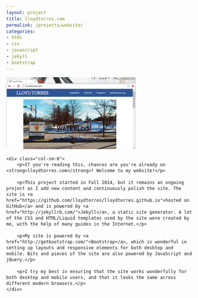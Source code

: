 ```yaml
---
layout: project
title: lloydtorres.com
permalink: /projects/website/
categories:
- html
- css
- javascript
- jekyll
- bootstrap
---
```


<div class="row">
    <div class="col-sm-4">
        <img src="/images/projects/website/website.png" width="350px" title="lloydtorres.com" alt="lloydtorres.com"/>
    </div>

    <div class="col-sm-8">
        <p>If you're reading this, chances are you're already on <strong>lloydtorres.com</strong>! Welcome to my website!</p>

        <p>This project started in Fall 2014, but it remains an ongoing project as I add new content and continuously polish the site. The site is <a href="https://github.com/lloydtorres/lloydtorres.github.io">hosted on GitHub</a> and is powered by <a href="http://jekyllrb.com/">Jekyll</a>, a static site generator. A lot of the CSS and HTML/Liquid templates used by the site were created by me, with the help of many guides in the Internet.</p>

        <p>My site is powered by <a href="http://getbootstrap.com/">Bootstrap</a>, which is wonderful in setting up layouts and responsive elements for both desktop and mobile. Bits and pieces of the site are also powered by JavaScript and jQuery.</p>

        <p>I try my best in ensuring that the site works wonderfully for both desktop and mobile users, and that it looks the same across different modern browsers.</p>
    </div>
</div>